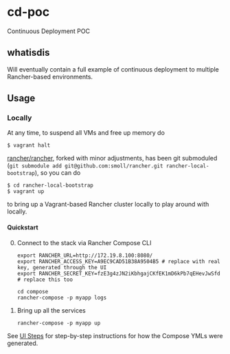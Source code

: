 # cd-poc
Continuous Deployment POC

## whatisdis

Will eventually contain a full example of continuous deployment to multiple Rancher-based environments.

## Usage

### Locally

At any time, to suspend all VMs and free up memory do

```
$ vagrant halt
```

[rancher/rancher](https://github.com/rancher/rancher), forked with minor adjustments, has been git submoduled (`git submodule add git@github.com:smoll/rancher.git rancher-local-bootstrap`), so you can do

```
$ cd rancher-local-bootstrap
$ vagrant up
```

to bring up a Vagrant-based Rancher cluster locally to play around with locally.

#### Quickstart

0. Connect to the stack via Rancher Compose CLI

    ```
    export RANCHER_URL=http://172.19.8.100:8080/
    export RANCHER_ACCESS_KEY=A9EC9CAD51B38A9504B5 # replace with real key, generated through the UI
    export RANCHER_SECRET_KEY=fzE3g4zJN2iKbhgajCKfEK1mD6kPb7qEHevJwSfd # replace this too

    cd compose
    rancher-compose -p myapp logs
    ```

0. Bring up all the services

    ```
    rancher-compose -p myapp up
    ```

See [UI Steps](./UI-STEPS.md) for step-by-step instructions for how the Compose YMLs were generated.
